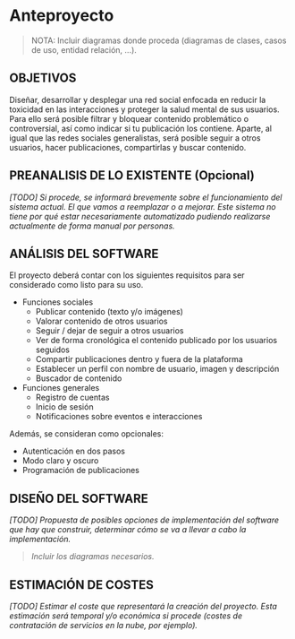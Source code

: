 # Anteproyecto

> NOTA: Incluir diagramas donde proceda (diagramas de clases, casos de uso, entidad relación, ...).

## OBJETIVOS

Diseñar, desarrollar y desplegar una red social enfocada en reducir la toxicidad en las interacciones y proteger la salud mental de sus usuarios. Para ello será posible filtrar y bloquear contenido problemático o controversial, así como indicar si tu publicación los contiene. Aparte, al igual que las redes sociales generalistas, será posible seguir a otros usuarios, hacer publicaciones, compartirlas y buscar contenido.

## PREANALISIS DE LO EXISTENTE (Opcional)

*[TODO] Si procede, se informará brevemente sobre el funcionamiento del sistema actual. El que vamos a reemplazar o a mejorar. Este sistema no tiene por qué estar necesariamente automatizado pudiendo realizarse actualmente de forma manual por personas.*

## ANÁLISIS DEL SOFTWARE

El proyecto deberá contar con los siguientes requisitos para ser considerado como listo para su uso.
- Funciones sociales
    - Publicar contenido (texto y/o imágenes)
    - Valorar contenido de otros usuarios
    - Seguir / dejar de seguir a otros usuarios
    - Ver de forma cronológica el contenido publicado por los usuarios seguidos
    - Compartir publicaciones dentro y fuera de la plataforma
    - Establecer un perfil con nombre de usuario, imagen y descripción
    - Buscador de contenido
- Funciones generales
    - Registro de cuentas
    - Inicio de sesión
    - Notificaciones sobre eventos e interacciones

Además, se consideran como opcionales:
- Autenticación en dos pasos
- Modo claro y oscuro
- Programación de publicaciones

## DISEÑO DEL SOFTWARE

*[TODO] Propuesta de posibles opciones de implementación del software que hay que construir, determinar cómo se va a llevar a cabo la implementación.*

>  *Incluir los diagramas necesarios.*

## ESTIMACIÓN DE COSTES

*[TODO] Estimar el coste que representará la creación del proyecto. Esta estimación será temporal y/o económica si procede (costes de contratación de servicios en la nube, por ejemplo).*
